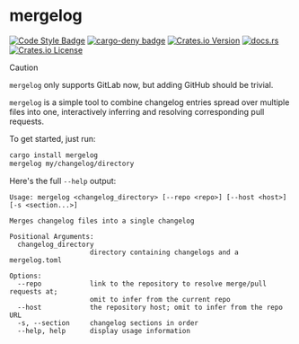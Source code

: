 # mergelog

[![Code Style Badge](https://github.com/ethanuppal/mergelog/actions/workflows/lint.yaml/badge.svg)](https://github.com/ethanuppal/mergelog/blob/main/.github/workflows/lint.yaml)
[![cargo-deny badge](https://github.com/ethanuppal/mergelog/actions/workflows/cargo-deny.yaml/badge.svg)](https://github.com/ethanuppal/mergelog/blob/main/.github/workflows/cargo-deny.yaml)
[![Crates.io Version](https://img.shields.io/crates/v/mergelog)](https://crates.io/crates/mergelog)
[![docs.rs](https://img.shields.io/docsrs/mergelog)](https://docs.rs/mergelog/latest/mergelog)
[![Crates.io License](https://img.shields.io/crates/l/mergelog)](./LICENSE)

> [!CAUTION]
> `mergelog` only supports GitLab now, but adding GitHub should be trivial.

`mergelog` is a simple tool to combine changelog entries spread over multiple
files into one, interactively inferring and resolving corresponding pull
requests.

To get started, just run:

```bash
cargo install mergelog
mergelog my/changelog/directory
```

Here's the full `--help` output:

```
Usage: mergelog <changelog_directory> [--repo <repo>] [--host <host>] [-s <section...>]

Merges changelog files into a single changelog

Positional Arguments:
  changelog_directory
                    directory containing changelogs and a mergelog.toml

Options:
  --repo            link to the repository to resolve merge/pull requests at;
                    omit to infer from the current repo
  --host            the repository host; omit to infer from the repo URL
  -s, --section     changelog sections in order
  --help, help      display usage information
```
